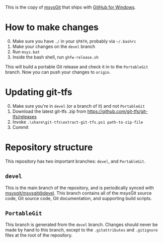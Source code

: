 This is the copy of [msysGit](https://github.com/msysgit/msysgit) that ships
with [GitHub for Windows](http://windows.github.com/).

# How to make changes

0. Make sure you have `./` in your `$PATH`, probably via `~/.bashrc`
1. Make your changes on the `devel` branch
2. Run `msys.bat`
3. Inside the bash shell, run `ghfw-release.sh`

This will build a portable Git release and check it in to the `PortableGit`
branch. Now you can push your changes to `origin`.

# Updating git-tfs

0. Make sure you're in `devel` (or a branch of it) and not `PortableGit`
1. Download the latest git-tfs .zip from https://github.com/git-tfs/git-tfs/releases
2. Invoke `.\share\git-tfs\extract-git-tfs.ps1 path-to-zip-file`
3. Commit

# Repository structure

This repository has two important branches: `devel`, and `PortableGit`.

## `devel`

This is the main branch of the repository, and is periodically synced with
[msysgit/msysgit@devel](https://github.com/msysgit/msysgit/tree/devel). This
branch contains all of the msysGit source code, Git source code, Git
documentation, and supporting build scripts.

## `PortableGit`

This branch is generated from the `devel` branch. Changes should never be made
by hand to this branch, except to the `.gitattributes` and `.gitignore` files
at the root of the repository.
